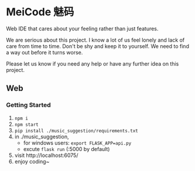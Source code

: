 # MeiCode 魅码
Web IDE that cares about your feeling rather than just features.

We are serious about this project. I know a lot of us feel lonely and 
lack of care from time to time. Don't be shy and keep it to yourself.
We need to find a way out before it turns worse.


Please let us know if you need any help or have any further idea on this project. 

## Web

### Getting Started

1. `npm i`
2. `npm start`
3. `pip install ./music_suggestion/requirements.txt`
4. in ./music_suggestion,
	- for windows users: `export FLASK_APP=api.py`
	- excute `flask run` (:5000 by default)
5. visit http://localhost:6075/
6. enjoy coding~
